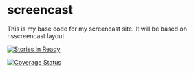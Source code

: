 screencast
==========

This is my base code for my screencast site. It will be based on nsscreencast layout. 

[![Stories in Ready](https://badge.waffle.io/thiagoramos23/screencast.svg?label=ready&title=Ready)](http://waffle.io/thiagoramos23/screencast)

[![Coverage Status](https://img.shields.io/coveralls/thiagoramos23/screencast.svg)](https://coveralls.io/r/thiagoramos23/screencast)
